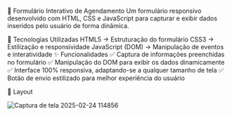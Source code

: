 📅 Formulário Interativo de Agendamento
Um formulário responsivo desenvolvido com HTML, CSS e JavaScript para capturar e exibir dados inseridos pelo usuário de forma dinâmica.

🚀 Tecnologias Utilizadas
HTML5 → Estruturação do formulário
CSS3 → Estilização e responsividade
JavaScript (DOM) → Manipulação de eventos e interatividade
✨ Funcionalidades
✅ Captura de informações preenchidas no formulário
✅ Manipulação do DOM para exibir os dados dinamicamente
✅ Interface 100% responsiva, adaptando-se a qualquer tamanho de tela
✅ Botão de envio estilizado para melhor experiência do usuário

📸 Layout

![Captura de tela 2025-02-24 114856](https://github.com/user-attachments/assets/62f38b55-de24-4c6f-b9b5-e2b67299eea2)

